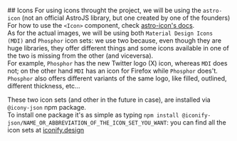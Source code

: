 ## Icons
For using icons throught the project, we will be using the `astro-icon` (not an official AstroJS library, but one created by one of the founders)\
For how to use the `<Icon>` component, check [astro-icon's docs](https://www.astroicon.dev/getting-started/).\
As for the actual images, we will be using both `Material Design Icons (MDI)` and `Phosphor` icon sets: we use two because, even though they are huge libraries, they offer different things and some icons available in one of the two is missing from the other (and viceversa).\
For example, `Phosphor` has the new Twitter logo (X) icon, whereas `MDI` does not; on the other hand `MDI` has an icon for Firefox while `Phosphor` does't.\
`Phosphor` also offers different variants of the same logo, like filled, outlined, different thickness, etc...

These two icon sets (and other in the future in case), are installed via `@icony-json` npm package.\
To install one package it's as simple as typing `npm install @iconify-json/NAME_OR_ABBREVIATION_OF_THE_ICON_SET_YOU_WANT`: you can find all the icon sets at [iconify.design](https://iconify.design/)
